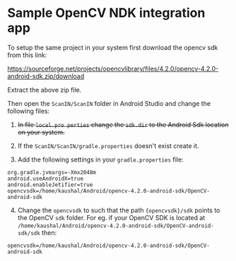# Sample OpenCV NDK integration app

To setup the same project in your system first download the opencv sdk from this link:

https://sourceforge.net/projects/opencvlibrary/files/4.2.0/opencv-4.2.0-android-sdk.zip/download

Extract the above zip file.

Then open the `ScanIN/ScanIN` folder in Android Studio and change the following files:

1. ~~In file `local.pro perties` change the `sdk.dir` to the Android Sdk location on your system.~~

2. If the `ScanIN/ScanIN/gradle.properties` doesn't exist create it. 

3. Add the following settings in your `gradle.properties` file:

```
org.gradle.jvmargs=-Xmx2048m
android.useAndroidX=true
android.enableJetifier=true
opencvsdk=/home/kaushal/Android/opencv-4.2.0-android-sdk/OpenCV-android-sdk
```

4. Change the `opencvsdk` to such that the path `{opencvsdk}/sdk` points to the OpenCV `sdk` folder. For eg. if your OpenCV SDK is located at `/home/kaushal/Android/opencv-4.2.0-android-sdk/OpenCV-android-sdk/sdk` then:

```
opencvsdk=/home/kaushal/Android/opencv-4.2.0-android-sdk/OpenCV-android-sdk
```
